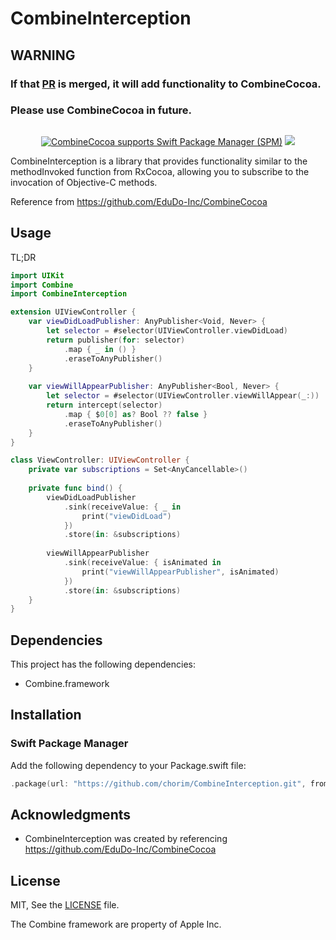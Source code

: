# CombineInterception

## WARNING
### If that [PR](https://github.com/CombineCommunity/CombineCocoa/pull/88) is merged, it will add functionality to CombineCocoa.
### Please use CombineCocoa in future.

## 
<p align="center">
<a href="https://github.com/apple/swift-package-manager" target="_blank"><img src="https://img.shields.io/badge/Swift%20Package%20Manager-compatible-brightgreen.svg" alt="CombineCocoa supports Swift Package Manager (SPM)"></a>
<img src="https://img.shields.io/badge/platforms-iOS%2013.0-333333.svg" />
</p>

CombineInterception is a library that provides functionality similar to the methodInvoked function from RxCocoa, allowing you to subscribe to the invocation of Objective-C methods.

Reference from https://github.com/EduDo-Inc/CombineCocoa

## Usage
TL;DR

```swift
import UIKit
import Combine
import CombineInterception

extension UIViewController {
    var viewDidLoadPublisher: AnyPublisher<Void, Never> {
        let selector = #selector(UIViewController.viewDidLoad)
        return publisher(for: selector)
            .map { _ in () }
            .eraseToAnyPublisher()
    }
    
    var viewWillAppearPublisher: AnyPublisher<Bool, Never> {
        let selector = #selector(UIViewController.viewWillAppear(_:))
        return intercept(selector)
            .map { $0[0] as? Bool ?? false }
            .eraseToAnyPublisher()
    }
}

class ViewController: UIViewController {
    private var subscriptions = Set<AnyCancellable>()
    
    private func bind() {
        viewDidLoadPublisher
            .sink(receiveValue: { _ in
                print("viewDidLoad")
            })
            .store(in: &subscriptions)
        
        viewWillAppearPublisher
            .sink(receiveValue: { isAnimated in
                print("viewWillAppearPublisher", isAnimated)
            })
            .store(in: &subscriptions)
    }
}
```

## Dependencies

This project has the following dependencies:

* Combine.framework

## Installation

### Swift Package Manager

Add the following dependency to your Package.swift file:

```swift
.package(url: "https://github.com/chorim/CombineInterception.git", from: "0.1.0")
```

## Acknowledgments

* CombineInterception was created by referencing https://github.com/EduDo-Inc/CombineCocoa

## License

MIT, See the [LICENSE](LICENSE) file. 

The Combine framework are property of Apple Inc.

